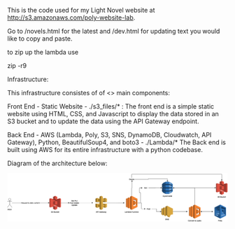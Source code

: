 This is the code used for my Light Novel website at http://s3.amazonaws.com/poly-website-lab.

Go to /novels.html for the latest and /dev.html for updating text you would like to copy and paste.



to zip up the lambda use

zip -r9 



Infrastructure:

This infrastructure consistes of of <> main components:

Front End - Static Website - ./s3_files/* :
The front end is a simple static website using HTML, CSS, and Javascript to display the data stored in an S3 bucket and to update the data using the API Gateway endpoint. 


Back End - AWS (Lambda, Poly, S3, SNS, DynamoDB, Cloudwatch, API Gateway), Python, BeautifulSoup4, and boto3 - ./Lambda/*
The Back end is built using AWS for its entire infrastructure with a python codebase. 


Diagram of the architecture below:

![](LNAudioReaderDesign.png)
